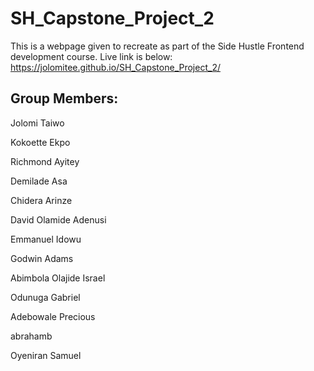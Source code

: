 # SH_Capstone_Project_2
This is a webpage given to recreate as part of the Side Hustle Frontend development course. Live link is below: https://jolomitee.github.io/SH_Capstone_Project_2/

## Group Members:
Jolomi Taiwo

Kokoette Ekpo

Richmond Ayitey

Demilade Asa

Chidera Arinze

David Olamide Adenusi

Emmanuel Idowu

Godwin Adams

Abimbola Olajide Israel

Odunuga Gabriel

Adebowale Precious

abrahamb

Oyeniran Samuel
